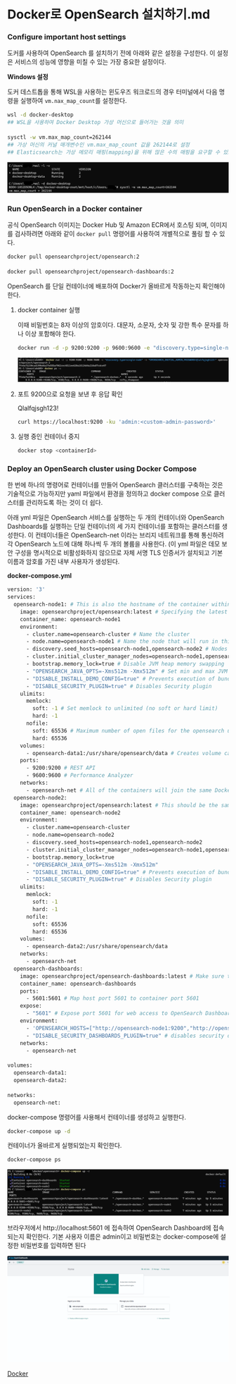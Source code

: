 # Docker로 OpenSearch 설치하기.md

### **Configure important host settings**

도커를 사용하여 OpenSearch 를 설치하기 전에 아래와 같은 설정을 구성한다. 이 설정은 서비스의 성능에 영향을 미칠 수 있는 가장 중요한 설정이다.

**Windows 설정**

도커 데스트톱을 통해 WSL을 사용하는 윈도우즈 워크로드의 경우 터미널에서 다음 명령을 실행하여 `vm.nax_map_count`를 설정한다.

```bash
wsl -d docker-desktop
## WSL을 사용하여 Docker Desktop 가상 머신으로 들어가는 것을 의미

sysctl -w vm.max_map_count=262144
## 가상 머신의 커널 매개변수인 vm.max_map_count 값을 262144로 설정
## Elasticsearch는 가상 메모리 매핑(mapping)을 위해 많은 수의 매핑을 요구할 수 있으므로, 이를 충족시키기 위해 vm.max_map_count 값을 증가시키는 것이 필요할 수 있다
```

<img src="../Image/opensearch-install-1.png">

### **Run OpenSearch in a Docker container**

공식 OpenSearch 이미지는 Docker Hub 및 Amazon ECR에서 호스팅 되며, 이미지를 검사하려면 아래와 같이 `docker pull` 명령어를 사용하여 개별적으로 풀링 할 수 있다.

```bash
docker pull opensearchproject/opensearch:2

docker pull opensearchproject/opensearch-dashboards:2
```

OpenSearch 를 단일 컨테이너에 배포하여 Docker가 올바르게 작동하는지 확인해야 한다.

1. docker container 실행
    
    이때 비밀번호는 8자 이상의 암호이다. 대문자, 소문자, 숫자 및 강한 특수 문자를 하나 이상 포함해야 한다.
    
    ```bash
    docker run -d -p 9200:9200 -p 9600:9600 -e "discovery.type=single-node" -e "OPENSEARCH_INITIAL_ADMIN_PASSWORD=<custom-admin-password>" opensearchproject/opensearch:latest
    ```
    
    <img src="../Image/opensearch-install-2.png">    
    
2. 포트 9200으로 요청을 보낸 후 응답 확인
    
    Qlalfqjsgh123!
    
    ```bash
    curl https://localhost:9200 -ku 'admin:<custom-admin-password>'
    ```
    
3. 실행 중인 컨테이너 중지
    
    ```bash
    docker stop <containerId>
    ```
    

### **Deploy an OpenSearch cluster using Docker Compose**

한 번에 하나의 명령어로 컨테이너를 만들어 OpenSearch 클러스터를 구축하는 것은 기술적으로 가능하지만 yaml 파일에서 환경을 정의하고 docker compose 으로 클러스터를 관리하도록 하는 것이 더 쉽다. 

아래 yml 파일은 OpenSearch 서비스를 실행하는 두 개의 컨테이너와 OpenSearch Dashboards를 실행하는 단일 컨테이너의 세 가지 컨테이너를 포함하는 클러스터를 생성한다. 이 컨테이너들은 OpenSearch-net 이라는 브리지 네트워크를 통해 통신하려 각 OpenSearch 노드에 대해 하나씩 두 개의 볼륨을 사용한다. (이 yml 파일은 데모 보안 구성을 명시적으로 비활성화하지 않으므로 자체 서명 TLS 인증서가 설치되고 기본 이름과 암호를 가진 내부 사용자가 생성된다.

**docker-compose.yml**

```bash
version: '3'
services:
  opensearch-node1: # This is also the hostname of the container within the Docker network (i.e. https://opensearch-node1/)
    image: opensearchproject/opensearch:latest # Specifying the latest available image - modify if you want a specific version
    container_name: opensearch-node1
    environment:
      - cluster.name=opensearch-cluster # Name the cluster
      - node.name=opensearch-node1 # Name the node that will run in this container
      - discovery.seed_hosts=opensearch-node1,opensearch-node2 # Nodes to look for when discovering the cluster
      - cluster.initial_cluster_manager_nodes=opensearch-node1,opensearch-node2 # Nodes eligible to serve as cluster manager
      - bootstrap.memory_lock=true # Disable JVM heap memory swapping
      - "OPENSEARCH_JAVA_OPTS=-Xms512m -Xmx512m" # Set min and max JVM heap sizes to at least 50% of system RAM
      - "DISABLE_INSTALL_DEMO_CONFIG=true" # Prevents execution of bundled demo script which installs demo certificates and security configurations to OpenSearch
      - "DISABLE_SECURITY_PLUGIN=true" # Disables Security plugin
    ulimits:
      memlock:
        soft: -1 # Set memlock to unlimited (no soft or hard limit)
        hard: -1
      nofile:
        soft: 65536 # Maximum number of open files for the opensearch user - set to at least 65536
        hard: 65536
    volumes:
      - opensearch-data1:/usr/share/opensearch/data # Creates volume called opensearch-data1 and mounts it to the container
    ports:
      - 9200:9200 # REST API
      - 9600:9600 # Performance Analyzer
    networks:
      - opensearch-net # All of the containers will join the same Docker bridge network
  opensearch-node2:
    image: opensearchproject/opensearch:latest # This should be the same image used for opensearch-node1 to avoid issues
    container_name: opensearch-node2
    environment:
      - cluster.name=opensearch-cluster
      - node.name=opensearch-node2
      - discovery.seed_hosts=opensearch-node1,opensearch-node2
      - cluster.initial_cluster_manager_nodes=opensearch-node1,opensearch-node2
      - bootstrap.memory_lock=true
      - "OPENSEARCH_JAVA_OPTS=-Xms512m -Xmx512m"
      - "DISABLE_INSTALL_DEMO_CONFIG=true" # Prevents execution of bundled demo script which installs demo certificates and security configurations to OpenSearch
      - "DISABLE_SECURITY_PLUGIN=true" # Disables Security plugin
    ulimits:
      memlock:
        soft: -1
        hard: -1
      nofile:
        soft: 65536
        hard: 65536
    volumes:
      - opensearch-data2:/usr/share/opensearch/data
    networks:
      - opensearch-net
  opensearch-dashboards:
    image: opensearchproject/opensearch-dashboards:latest # Make sure the version of opensearch-dashboards matches the version of opensearch installed on other nodes
    container_name: opensearch-dashboards
    ports:
      - 5601:5601 # Map host port 5601 to container port 5601
    expose:
      - "5601" # Expose port 5601 for web access to OpenSearch Dashboards
    environment:
      - 'OPENSEARCH_HOSTS=["http://opensearch-node1:9200","http://opensearch-node2:9200"]'
      - "DISABLE_SECURITY_DASHBOARDS_PLUGIN=true" # disables security dashboards plugin in OpenSearch Dashboards
    networks:
      - opensearch-net

volumes:
  opensearch-data1:
  opensearch-data2:

networks:
  opensearch-net:
```

docker-compose 명령어를 사용해서 컨테이너를 생성하고 실행한다. 

```bash
docker-compose up -d
```

컨테이너가 올바르게 실행되었는지 확인한다.

```bash
docker-compose ps
```

<img src="../Image/opensearch-install-3.png">

브라우저에서 http://localhost:5601 에 접속하여 OpenSearch Dashboard에 접속 되는지 확인한다. 기본 사용자 이름은 admin이고 비밀번호는 docker-compose에 설정한 비밀번호를 입력하면 된다

<img src="../Image/opensearch-install-4.png">

[Docker](https://opensearch.org/docs/latest/install-and-configure/install-opensearch/docker/)
